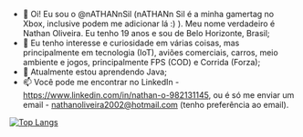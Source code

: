 - 👋 Oi! Eu sou o @nATHANnSil (nATHANn Sil é a minha gamertag no Xbox, inclusive podem me adicionar lá :) ). Meu nome verdadeiro é Nathan Oliveira. Eu tenho 19 anos e sou de Belo Horizonte, Brasil;
- 👀 Eu tenho interesse e curiosidade em várias coisas, mas principalmente em tecnologia (IoT), aviões comerciais, carros, meio ambiente e jogos, principalmente FPS (COD) e Corrida (Forza); 
- 🌱 Atualmente estou aprendendo Java;
- 📫 Você pode me encontrar no LinkedIn - https://www.linkedin.com/in/nathan-o-982131145, ou é só me enviar um email - nathanoliveira2002@hotmail.com (tenho preferência ao email).

<!---
nATHANnSil/nATHANnSil is a ✨ special ✨ repository because its `README.md` (this file) appears on your GitHub profile.
You can click the Preview link to take a look at your changes.
--->

[![Top Langs](https://github-readme-stats.vercel.app/api/top-langs/?username=anuraghazra&layout=compact)](https://github.com/anuraghazra/github-readme-stats)

